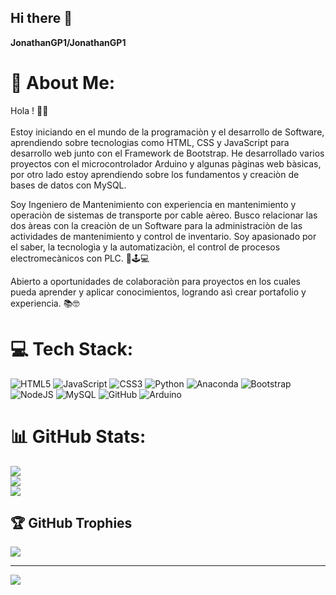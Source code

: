 ## Hi there 👋

**JonathanGP1/JonathanGP1**

# 💫 About Me:

Hola ! 👋🏼 <br> <br>Estoy iniciando en el mundo de la programaciòn y el desarrollo de Software, aprendiendo sobre tecnologias como HTML, CSS y JavaScript para desarrollo web junto con el Framework de Bootstrap. He desarrollado varios proyectos con el microcontrolador Arduino y algunas pàginas web bàsicas, por otro lado estoy aprendiendo sobre los fundamentos y creaciòn de bases de datos con MySQL.

Soy Ingeniero de Mantenimiento con experiencia en mantenimiento y operaciòn de sistemas de transporte por cable aèreo. Busco relacionar las dos àreas con la creaciòn de un Software para la administraciòn de las actividades de mantenimiento y control de inventario. Soy apasionado por el saber, la tecnologìa y la automatizaciòn, el control de procesos electromecànicos con PLC.  🚠🕹️💻

Abierto a oportunidades de colaboraciòn para proyectos en los cuales pueda aprender y aplicar conocimientos, logrando asì crear portafolio y experiencia. 📚🤓


# 💻 Tech Stack:
![HTML5](https://img.shields.io/badge/html5-%23E34F26.svg?style=for-the-badge&logo=html5&logoColor=white) ![JavaScript](https://img.shields.io/badge/javascript-%23323330.svg?style=for-the-badge&logo=javascript&logoColor=%23F7DF1E) ![CSS3](https://img.shields.io/badge/css3-%231572B6.svg?style=for-the-badge&logo=css3&logoColor=white) ![Python](https://img.shields.io/badge/python-3670A0?style=for-the-badge&logo=python&logoColor=ffdd54) ![Anaconda](https://img.shields.io/badge/Anaconda-%2344A833.svg?style=for-the-badge&logo=anaconda&logoColor=white) ![Bootstrap](https://img.shields.io/badge/bootstrap-%238511FA.svg?style=for-the-badge&logo=bootstrap&logoColor=white) ![NodeJS](https://img.shields.io/badge/node.js-6DA55F?style=for-the-badge&logo=node.js&logoColor=white) ![MySQL](https://img.shields.io/badge/mysql-4479A1.svg?style=for-the-badge&logo=mysql&logoColor=white) ![GitHub](https://img.shields.io/badge/github-%23121011.svg?style=for-the-badge&logo=github&logoColor=white) ![Arduino](https://img.shields.io/badge/-Arduino-00979D?style=for-the-badge&logo=Arduino&logoColor=white)
# 📊 GitHub Stats:
![](https://github-readme-stats.vercel.app/api?username=JonathanGP1&theme=blue_navy&hide_border=false&include_all_commits=true&count_private=true)<br/>
![](https://github-readme-streak-stats.herokuapp.com/?user=JonathanGP1&theme=blue_navy&hide_border=false)<br/>
![](https://github-readme-stats.vercel.app/api/top-langs/?username=JonathanGP1&theme=blue_navy&hide_border=false&include_all_commits=true&count_private=true&layout=compact)

## 🏆 GitHub Trophies
![](https://github-profile-trophy.vercel.app/?username=JonathanGP1&theme=onedark&no-frame=true&no-bg=true&margin-w=4)

---
[![](https://visitcount.itsvg.in/api?id=JonathanGP1&icon=6&color=0)](https://visitcount.itsvg.in)

<!-- Proudly created with GPRM ( https://gprm.itsvg.in ) -->
